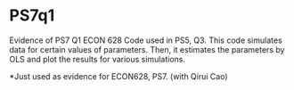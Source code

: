 # PS7q1
Evidence of PS7 Q1 ECON 628
Code used in PS5, Q3. This code simulates data for certain values of parameters. Then, it estimates the parameters by OLS and plot the results for various simulations.


*Just used as evidence for ECON628, PS7. (with Qirui Cao)
